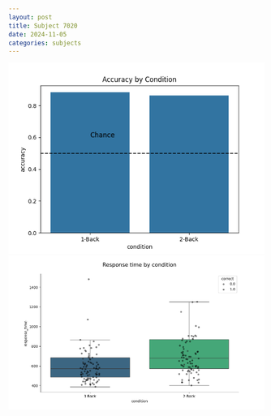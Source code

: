```yaml
---
layout: post
title: Subject 7020
date: 2024-11-05
categories: subjects
---
```


![](data/7020/run-5/7020_ATS_acc.png)
![](data/7020/run-5/7020_ATS_rt.png)
